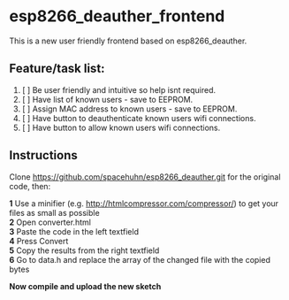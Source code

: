 # esp8266_deauther_frontend

This is a new user friendly frontend based on esp8266_deauther.

## Feature/task list:
1. [ ] Be user friendly and intuitive so help isnt required.
1. [ ] Have list of known users - save to EEPROM.
2. [ ] Assign MAC address to known users - save to EEPROM.
3. [ ] Have button to deauthenticate known users wifi connections.
4. [ ] Have button to allow known users wifi connections.

## Instructions

Clone https://github.com/spacehuhn/esp8266_deauther.git for the original code, then:

**1** Use a minifier (e.g. http://htmlcompressor.com/compressor/) to get your files as small as possible  
**2** Open converter.html  
**3** Paste the code in the left textfield  
**4** Press Convert  
**5** Copy the results from the right textfield  
**6** Go to data.h and replace the array of the changed file with the copied bytes  

**Now compile and upload the new sketch**
